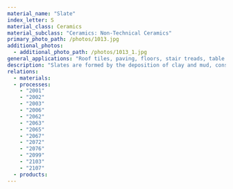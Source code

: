 ```yaml
---
material_name: "Slate"
index_letter: S
material_class: Ceramics
material_subclass: "Ceramics: Non-Technical Ceramics"
primary_photo_path: /photos/1013.jpg
additional_photos:
  - additional_photo_path: /photos/1013_1.jpg
general_applications: "Roof tiles, paving, floors, stair treads, table tops (including billiard and snooker tables), chalk boards, electric panels, gravestones and other monumental signs."
description: "Slates are formed by the deposition of clay and mud, consolidated by pressure. Their most striking features are their ability to be cleaved, producing flat slabs or sheets, and their impermeability to water in a direction normal to the cleavage plain. Because of this, slate has been used for centuries for roof tiles, pavings and floors when laid directly on bare earth. Slate is exceptionally durable and weather resistant - if maintained, slate roofs last for hundreds of years. The fine texture and uniform subdued coloring leads also to the decorative use of slate, in stair treads, signs and grave stones."
relations:
  - materials:
  - processes:
    - "2001"
    - "2002"
    - "2003"
    - "2006"
    - "2062"
    - "2063"
    - "2065"
    - "2067"
    - "2072"
    - "2076"
    - "2099"
    - "2103"
    - "2107"
  - products:
---
```

